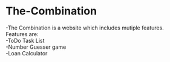 # The-Combination
-The Combination is a website which includes mutiple features.   
Features are:   
-ToDo Task List     
-Number Guesser game    
-Loan Calculator     

